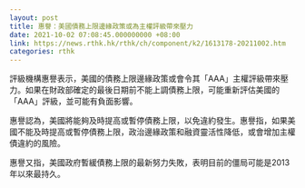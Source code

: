 ```yaml
---
layout: post
title: 惠譽：美國債務上限邊緣政策或為主權評級帶來壓力
date: 2021-10-02 07:08:45.000000000 +08:00
link: https://news.rthk.hk/rthk/ch/component/k2/1613178-20211002.htm
categories: rthk
---
```


評級機構惠譽表示，美國的債務上限邊緣政策或會令其「AAA」主權評級帶來壓力。如果在財政部確定的最後日期前不能上調債務上限，可能重新評估美國的「AAA」評級，並可能有負面影響。

惠譽認為，美國將能夠及時提高或暫停債務上限，以免違約發生。惠譽指，如果美國不能及時提高或暫停債務上限，政治邊緣政策和融資靈活性降低，或會增加主權債違約的風險。

惠譽又指，美國政府暫緩債務上限的最新努力失敗，表明目前的僵局可能是2013年以來最持久。
